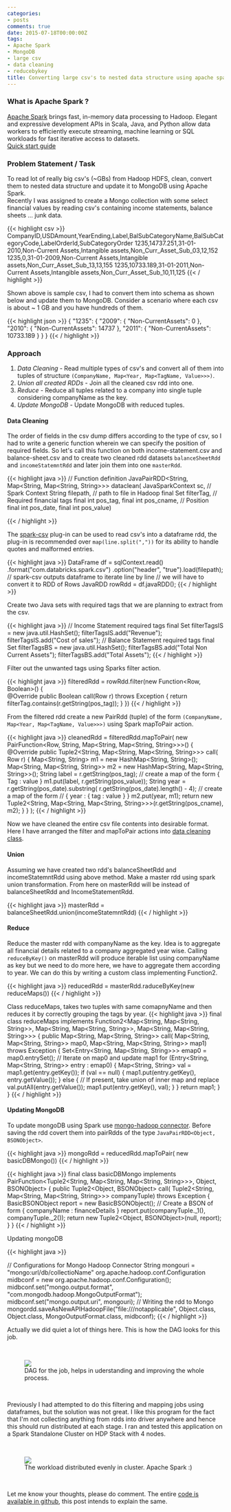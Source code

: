```yaml
---
categories:
- posts
comments: true
date: 2015-07-18T00:00:00Z
tags:
- Apache Spark
- MongoDB
- large csv
- data cleaning
- reducebykey
title: Converting large csv's to nested data structure using apache spark
---
```


### What is Apache Spark ? 
[Apache Spark][as] brings fast, in-memory data processing to Hadoop. Elegant and expressive development APIs in Scala, Java, and Python allow data workers to efficiently execute streaming, machine learning or SQL workloads for fast iterative access to datasets.    
[Quick start guide][qs]        

### Problem Statement / Task

To read lot of really big csv's (~GBs) from Hadoop HDFS, clean, convert them to nested data structure and update it to MongoDB using Apache Spark.
<br />
Recently I was assigned to create a Mongo collection with some select financial values by reading csv's containing income statements, balance sheets ... junk data. 

{{< highlight csv >}}
CompanyID,USDAmount,YearEnding,Label,BalSubCategoryName,BalSubCategoryCode,LabelOrderId,SubCategoryOrder
1235,14737.251,31-01-2010,Non-Current Assets,Intangible assets,Non_Curr_Asset_Sub_03,12,152
1235,0,31-01-2009,Non-Current Assets,Intangible assets,Non_Curr_Asset_Sub_13,13,155
1235,10733.189,31-01-2011,Non-Current Assets,Intangible assets,Non_Curr_Asset_Sub_10,11,125
{{< / highlight >}}


Shown above is sample csv, I had to convert them into schema as shown below and update them to MongoDB. Consider a scenario where each csv is about ~ 1 GB and you have hundreds of them. 

{{< highlight json >}}
{
    "1235": {
        "2009": {
            "Non-CurrentAssets": 0
        },
        "2010": {
            "Non-CurrentAssets": 14737
        },
        "2011": {
            "Non-CurrentAssets": 10733.189
        }
    }
}
{{< / highlight >}}



### Approach

1. *Data Cleaning* - Read multiple types of csv's and convert all of them into tuples of structure `(CompanyName, Map<Year, Map<TagName, Value>>>)`. 
1. *Union all created RDDs* - Join all the cleaned csv rdd into one. 
1. *Reduce* - Reduce all tuples related to a company into single tuple considering companyName as the key. 
1. *Update MongoDB* - Update MongoDB with reduced tuples.

#### Data Cleaning     

The order of fields in the csv dump differs according to the type of csv, so I had to write a generic function wherein we can specify the position of required fields. So let's call this function on both income-statement.csv and balance-sheet.csv and to create two cleaned rdd datasets  `balanceSheetRdd` and `incomeStatemntRdd` and later join them into one `masterRdd`.

{{< highlight java >}}
// Function definition
JavaPairRDD<String, Map<String, Map<String, String>>> dataclean(
			JavaSparkContext sc,                      // Spark Context 
			String filepath,                         // path to file in Hadoop
			final Set<String> filterTag,             // Required financial tags 
			final int pos_tag,  final int pos_cname, // Position  
			final int pos_date, final int pos_value)

{{< / highlight >}}

The [spark-csv](https://github.com/databricks/spark-csv) plug-in can be used to read csv's into a dataframe rdd, the plug-in is recommended over `map(line.split(","))` for its ability to handle quotes and malformed entries. 

{{< highlight java >}}
DataFrame df = sqlContext.read()
				.format("com.databricks.spark.csv")
				.option("header", "true").load(filepath);
// spark-csv outputs dataframe to iterate line by line
// we will have to convert it to RDD of Rows
JavaRDD<Row> rowRdd = df.javaRDD();
{{< / highlight >}}

Create two Java sets with required tags that we are planning to extract from the csv. 

{{< highlight java >}}
// Income Statement required tags 
final Set<String> filterTagsIS = new java.util.HashSet<String>();
filterTagsIS.add("Revenue");
filterTagsIS.add("Cost of sales");
// Balance Statement required tags
final Set<String> filterTagsBS = new java.util.HashSet<String>();
filterTagsBS.add("Total Non Current Assets");
filterTagsBS.add("Total Assets");
{{< / highlight >}}

Filter out the unwanted tags using Sparks filter action.

{{< highlight java >}}
filteredRdd = rowRdd.filter(new Function<Row, Boolean>() {  
@Override
public Boolean call(Row r) throws Exception {
	return filterTag.contains(r.getString(pos_tag));
}
})
{{< / highlight >}}

From the filtered rdd create a new PairRdd (tuple) of the form `(CompanyName, Map<Year, Map<TagName, Value>>>)` using Spark mapToPair action.

{{< highlight java >}}
cleanedRdd = filteredRdd.mapToPair( 
new PairFunction<Row, String, Map<String, Map<String, String>>>() {
	@Override
	public Tuple2<String, Map<String, Map<String, String>>> call(
			Row r) {
		Map<String, String> m1 = new HashMap<String, String>();
		Map<String, Map<String, String>> m2 = new HashMap<String, Map<String, String>>();
		String label = r.getString(pos_tag);
		// create a map of the form { Tag : value }
		m1.put(label, r.getString(pos_value));
		String year = r.getString(pos_date).substring(
				r.getString(pos_date).length() - 4);
		// create a map of the form 
		// { year :  { tag : value }   }
		m2.put(year, m1);
		return new Tuple2<String, Map<String, Map<String, String>>>(r.getString(pos_cname), m2);
	}
}
);
{{< / highlight >}}

Now we have cleaned the entire csv file contents into desirable format. Here I have arranged the filter and mapToPair actions into [data cleaning class](https://github.com/sudev/sparkMongo/blob/master/src/main/java/mongoDump/DataCleaning.java).

#### Union 
 
Assuming we have created two rdd's balanceSheetRdd and incomeStatemntRdd using above method. Make a master rdd using spark union transformation. From here on masterRdd will be instead of balanceSheetRdd and IncomeStatementRdd.

{{< highlight java >}}
masterRdd = balanceSheetRdd.union(incomeStatemntRdd)
{{< / highlight >}}

#### Reduce

Reduce the master rdd with companyName as the key. Idea is to aggregate all financial details related to a company aggregated year wise. Calling `reduceByKey()` on masterRdd will produce iterable list using companyName as key but we need to do more here, we have to aggregate them according to year. We can do this by writing a custom class implementing Function2.

{{< highlight java >}}
reducedRdd = masterRdd.raduceByKey(new reduceMaps())
{{< / highlight >}}

Class reduceMaps, takes two tuples with same comapnyName and then reduces it by correctly grouping the tags by year. 
{{< highlight java >}}
final class reduceMaps
		implements
		Function2<Map<String, Map<String, String>>, Map<String, Map<String, String>>, Map<String, Map<String, String>>> {
	public Map<String, Map<String, String>> call(
			Map<String, Map<String, String>> map0,
			Map<String, Map<String, String>> map1) throws Exception {
		Set<Entry<String, Map<String, String>>> emap0 = map0.entrySet();
		// Iterate on map0 and update map1
		for (Entry<String, Map<String, String>> entry : emap0) {
			Map<String, String> val = map1.get(entry.getKey());
			if (val == null) {
				map1.put(entry.getKey(), entry.getValue());
			} else {
				// If present, take union of inner map and replace
				val.putAll(entry.getValue());
				map1.put(entry.getKey(), val);
			}
		}
		return map1;
	}
}
{{< / highlight >}}

#### Updating MongoDB

To update mongoDB using Spark use [mongo-hadoop connector][mongoc]. Before saving the rdd covert them into pairRdds of the type `JavaPairRDD<Object, BSONObject>`.

{{< highlight java >}}
mongoRdd = reducedRdd.mapToPair( new basicDBMongo())
{{< / highlight >}}

{{< highlight java >}}
final class basicDBMongo implements PairFunction<Tuple2<String, Map<String, Map<String, String>>>, Object, BSONObject> {
	public Tuple2<Object, BSONObject> call(
			Tuple2<String, Map<String, Map<String, String>>> companyTuple)
			throws Exception {
		BasicBSONObject report = new BasicBSONObject();
		// Create a BSON of form { companyName : financeDetails } 
		report.put(companyTuple._1(), companyTuple._2());
		return new Tuple2<Object, BSONObject>(null, report);
	}
}
{{< / highlight >}}

Updating mongoDB

{{< highlight java >}}

// Configurations for Mongo Hadoop Connector
String mongouri = "mongo:url/db/collectioName"
org.apache.hadoop.conf.Configuration midbconf = new org.apache.hadoop.conf.Configuration();
midbconf.set("mongo.output.format",
		"com.mongodb.hadoop.MongoOutputFormat");
midbconf.set("mongo.output.uri", mongouri);
// Writing the rdd to Mongo
mongordd.saveAsNewAPIHadoopFile("file:///notapplicable", Object.class,
				Object.class, MongoOutputFormat.class, midbconf);
{{< / highlight >}}

Actually we did quiet a lot of things here. This is how the DAG looks for this job. 

<br />

<figure class="one">
	<img src="/images/stages.PNG">
	<figcaption>DAG for the job, helps in uderstanding and improving the whole process.</figcaption>
</figure>

<br />

Previously I had attempted to do this filtering and mapping jobs using dataframes, but the solution was not great. I like this program for the fact that I'm not collecting anything from rdds into driver anywhere and hence this should run distributed at each stage. I ran and tested this application on a Spark Standalone Cluster on HDP Stack with 4 nodes.

<br />

<figure class="one">
	<img src="/images/active.PNG">
	<figcaption>The workload distributed evenly in cluster. Apache Spark :)</figcaption>
</figure>

<br />

Let me know your thoughts, please do comment. The entire [code is available in github](https://github.com/sudev/sparkMongo), this post intends to explain the same. 

[as]: http://spark.apache.org/ "Apache Spark homepage"
[mongoc]: https://github.com/mongodb/mongo-hadoop/wiki/Spark-Usage "Hadoop Spark Mongo connector wiki"
[qs]: http://spark.apache.org/docs/latest/quick-start.html "Spark quick start"